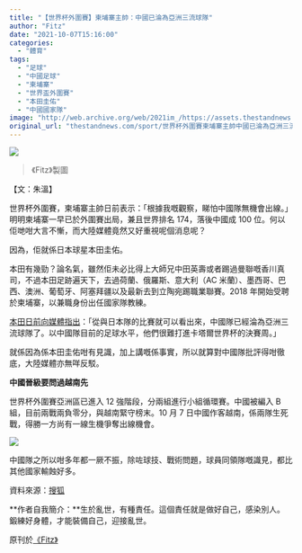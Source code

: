 ```yaml
---
title: "【世界杯外圍賽】柬埔寨主帥：中國已淪為亞洲三流球隊"
author: "Fitz"
date: "2021-10-07T15:16:00"
categories:
  - "體育"
tags:
  - "足球"
  - "中國足球"
  - "柬埔寨"
  - "世界盃外圍賽"
  - "本田圭佑"
  - "中國國家隊"
image: "http://web.archive.org/web/2021im_/https://assets.thestandnews.com/media/photos/9426154236754712351727452.png"
original_url: "thestandnews.com/sport/世界杯外圍賽柬埔寨主帥中國已淪為亞洲三流球隊"
---
```

![](http://web.archive.org/web/2021im_/https://assets.thestandnews.com/media/photos/9426154236754712351727452.png)
> 《Fitz》製圖

【文：朱溫】

世界杯外圍賽，柬埔寨主帥日前表示：「根據我嘅觀察，睇怕中國隊無機會出線。」明明柬埔寨一早已於外圍賽出局，兼且世界排名 174，落後中國成 100 位。何以佢哋咁大言不慚，而大陸媒體竟然又好重視呢個消息呢？

因為，佢就係日本球星本田圭佑。

本田有幾勁？論名氣，雖然佢未必比得上大師兄中田英壽或者踢過曼聯嘅香川真司，不過本田足跡遍天下，去過荷蘭、俄羅斯、意大利（AC 米蘭）、墨西哥、巴西、澳洲、葡萄牙、阿塞拜疆以及最新去到立陶宛踢職業聯賽。2018 年開始受聘於柬埔寨，以兼職身份出任國家隊教練。

[本田日前向媒體指出](http://web.archive.org/web/20211011030247/https://www.sohu.com/a/493504599_463728)：「從與日本隊的比賽就可以看出來，中國隊已經淪為亞洲三流球隊了。以中國隊目前的足球水平，他們很難打進卡塔爾世界杯的決賽周。」

就係因為係本田圭佑咁有見識，加上講嘅係事實，所以就算對中國隊批評得咁徹底，大陸媒體亦無咩反駁。

**中國晉級要問過越南先**

世界杯外圍賽亞洲區已進入 12 強階段，分兩組進行小組循環賽。中國被編入 B 組，目前兩戰兩負零分，與越南緊守榜末。10 月 7 日中國作客越南，係兩隊生死戰，得勝一方尚有一線生機爭奪出線機會。

![](http://web.archive.org/web/2021im_/https://assets.thestandnews.com/media/photos/831674571457614511.jpg)

中國隊之所以咁多年都一厥不振，除咗球技、戰術問題，球員同領隊嘅識見，都比其他國家輸蝕好多。

資料來源：[搜狐](http://web.archive.org/web/20211011030247/https://www.sohu.com/a/493504599_463728)

**作者自我簡介：**生於亂世，有種責任。這個責任就是做好自己，感染別人。鍛練好身體，才能裝備自己，迎接亂世。

原刊於[《Fitz》](http://web.archive.org/web/20211011030247/https://fitz.hk/?p=163815)